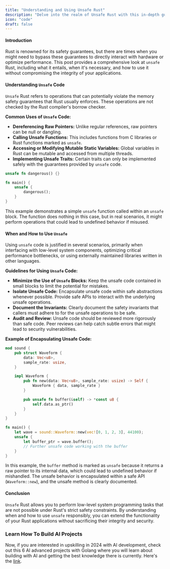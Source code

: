 ```yaml
---
title: "Understanding and Using Unsafe Rust"
description: "Delve into the realm of Unsafe Rust with this in-depth guide, exploring the principles of `unsafe` code, its usage, and best practices. Learn technical details and practical strategies for when and how to responsibly incorporate `unsafe` Rust into your projects to manipulate low-level system details safely and efficiently."
icon: "code"
draft: false
---
```


#### Introduction

Rust is renowned for its safety guarantees, but there are times when you might need to bypass these guarantees to directly interact with hardware or optimize performance. This post provides a comprehensive look at `unsafe` Rust, including what it entails, when it's necessary, and how to use it without compromising the integrity of your applications.

#### Understanding `Unsafe` Code

`Unsafe` Rust refers to operations that can potentially violate the memory safety guarantees that Rust usually enforces. These operations are not checked by the Rust compiler's borrow checker.

**Common Uses of `Unsafe` Code:**

- **Dereferencing Raw Pointers:** Unlike regular references, raw pointers can be null or dangling.
- **Calling Unsafe Functions:** This includes functions from C libraries or Rust functions marked as `unsafe`.
- **Accessing or Modifying Mutable Static Variables:** Global variables in Rust can be mutable and accessed from multiple threads.
- **Implementing Unsafe Traits:** Certain traits can only be implemented safely with the guarantees provided by `unsafe` code.

```rust
unsafe fn dangerous() {}

fn main() {
    unsafe {
        dangerous();
    }
}
```

This example demonstrates a simple `unsafe` function called within an `unsafe` block. The function does nothing in this case, but in real scenarios, it might perform operations that could lead to undefined behavior if misused.

#### When and How to Use `Unsafe`

Using `unsafe` code is justified in several scenarios, primarily when interfacing with low-level system components, optimizing critical performance bottlenecks, or using externally maintained libraries written in other languages.

**Guidelines for Using `Unsafe` Code:**

- **Minimize the Use of `Unsafe` Blocks:** Keep the unsafe code contained in small blocks to limit the potential for mistakes.
- **Isolate Unsafe Code:** Encapsulate unsafe code within safe abstractions whenever possible. Provide safe APIs to interact with the underlying unsafe operations.
- **Document the Invariants:** Clearly document the safety invariants that callers must adhere to for the unsafe operations to be safe.
- **Audit and Review:** Unsafe code should be reviewed more rigorously than safe code. Peer reviews can help catch subtle errors that might lead to security vulnerabilities.

**Example of Encapsulating Unsafe Code:**

```rust
mod sound {
    pub struct Waveform {
        data: Vec<u8>,
        sample_rate: usize,
    }

    impl Waveform {
        pub fn new(data: Vec<u8>, sample_rate: usize) -> Self {
            Waveform { data, sample_rate }
        }

        pub unsafe fn buffer(&self) -> *const u8 {
            self.data.as_ptr()
        }
    }
}

fn main() {
    let wave = sound::Waveform::new(vec![0, 1, 2, 3], 44100);
    unsafe {
        let buffer_ptr = wave.buffer();
        // Further unsafe code working with the buffer
    }
}
```

In this example, the `buffer` method is marked as `unsafe` because it returns a raw pointer to its internal data, which could lead to undefined behavior if mishandled. The unsafe behavior is encapsulated within a safe API (`Waveform::new`), and the unsafe method is clearly documented.

#### Conclusion

`Unsafe` Rust allows you to perform low-level system programming tasks that are not possible under Rust's strict safety constraints. By understanding when and how to use `unsafe` responsibly, you can extend the functionality of your Rust applications without sacrificing their integrity and security.

### Learn How To Build AI Projects

Now, if you are interested in upskilling in 2024 with AI development, check out this 6 AI advanced projects with Golang where you will learn about building with AI and getting the best knowledge there is currently. Here's the [link](https://akhilsharmatech.gumroad.com/l/zgxqq).
